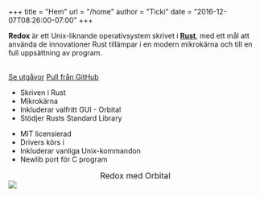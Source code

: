 +++
title = "Hem"
url = "/home"
author = "Ticki"
date = "2016-12-07T08:26:00-07:00"
+++
<div class="row install-row">
  <div class="col-md-8">
    <p class="pitch">
      <b>Redox</b> är ett Unix-liknande operativsystem skrivet i <a style="color: inherit;" href="https://www.rust-lang.org/"><b>Rust</b></a>,
      med ett mål att använda de innovationer Rust tillämpar i en modern mikrokärna och till en full uppsättning av program.
    </p>
  </div>
  <div class="col-md-4 install-box">
    <br/>
    <a class="btn btn-primary" href="https://github.com/redox-os/redox/releases">Se utgåvor</a>
    <a class="btn btn-default" href="https://github.com/redox-os/redox/">Pull från GitHub</a>
  </div>
</div>
<div class="row features">
  <div class="col-md-6">
    <ul class="laundry-list" style="margin-bottom: 0px;">
      <li>Skriven i Rust</li>
      <li>Mikrokärna</li>
      <li>Inkluderar valfritt GUI - Orbital</li>
      <li>Stödjer Rusts Standard Library</li>
    </ul>
  </div>
  <div class="col-md-6">
    <ul class="laundry-list">
      <li>MIT licensierad</li>
      <li>Drivers körs i </li>
      <li>Inkluderar vanliga Unix-kommandon</li>
      <li>Newlib port för C program</li>
    </ul>
  </div>
</div>
<div class="row features">
  <div class="col-sm-12">
    <div style="font-size: 16px; text-align: center;">
      Redox med Orbital
    </div>
    <a href="https://i.imgur.com/MJqsqYo.png">
      <img class="img-responsive" src="https://i.imgur.com/MJqsqYo.png"/>
    </a>
  </div>
</div>
